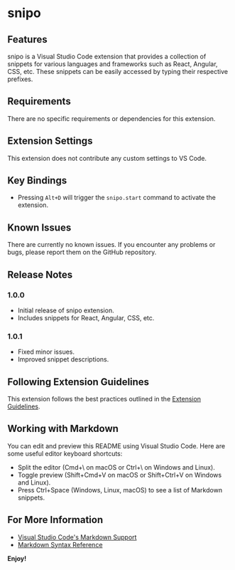 # snipo

## Features

snipo is a Visual Studio Code extension that provides a collection of snippets for various languages and frameworks such as React, Angular, CSS, etc. These snippets can be easily accessed by typing their respective prefixes.

## Requirements

There are no specific requirements or dependencies for this extension.

## Extension Settings

This extension does not contribute any custom settings to VS Code.

## Key Bindings

- Pressing `Alt+D` will trigger the `snipo.start` command to activate the extension.

## Known Issues

There are currently no known issues. If you encounter any problems or bugs, please report them on the GitHub repository.

## Release Notes

### 1.0.0

- Initial release of snipo extension.
- Includes snippets for React, Angular, CSS, etc.

### 1.0.1

- Fixed minor issues.
- Improved snippet descriptions.

## Following Extension Guidelines

This extension follows the best practices outlined in the [Extension Guidelines](https://code.visualstudio.com/api/references/extension-guidelines).

## Working with Markdown

You can edit and preview this README using Visual Studio Code. Here are some useful editor keyboard shortcuts:

- Split the editor (Cmd+\ on macOS or Ctrl+\ on Windows and Linux).
- Toggle preview (Shift+Cmd+V on macOS or Shift+Ctrl+V on Windows and Linux).
- Press Ctrl+Space (Windows, Linux, macOS) to see a list of Markdown snippets.

## For More Information

- [Visual Studio Code's Markdown Support](http://code.visualstudio.com/docs/languages/markdown)
- [Markdown Syntax Reference](https://help.github.com/articles/markdown-basics/)

**Enjoy!**
